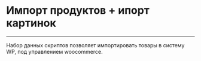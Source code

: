 # Импорт продуктов + ипорт картинок

---

Набор данных скриптов позволяет импортировать товары в систему WP, под управлением woocommerce.
 